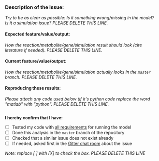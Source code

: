 ### Description of the issue:
*Try to be as clear as possible: Is it something wrong/missing in the model? Is it a simulation issue? PLEASE DELETE THIS LINE.*


#### Expected feature/value/output:
*How the reaction/metabolite/gene/simulation result should look (cite literature if needed). PLEASE DELETE THIS LINE.*


#### Current feature/value/output:
*How the reaction/metabolite/gene/simulation actually looks in the `master` branch. PLEASE DELETE THIS LINE.*


#### Reproducing these results:
*Please attach any code used below (if it's python code replace the word "matlab" with "python". PLEASE DELETE THIS LINE.*
```matlab

```

**I hereby confirm that I have:**
- [ ] Tested my code with [all requirements](https://github.com/SysBioChalmers/Kluyveromyces_marxianus-GEM#required-software---user) for running the model
- [ ] Done this analysis in the `master` branch of the repository
- [ ] Checked that a similar issue does not exist already
- [ ] If needed, asked first in the [Gitter chat room](https://gitter.im/SysBioChalmers/Kluyveromyces_marxianus-GEM) about the issue

*Note: replace [ ] with [X] to check the box. PLEASE DELETE THIS LINE*
